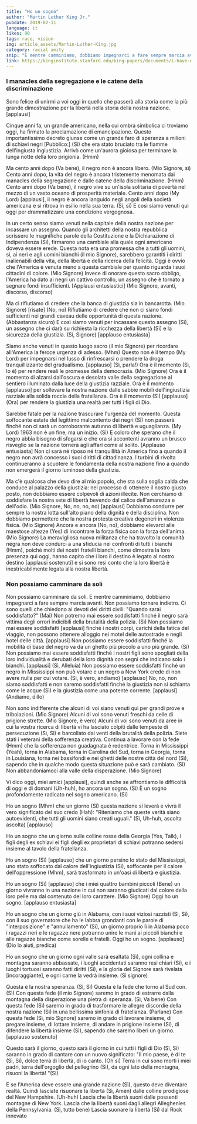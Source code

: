 ```yaml
---
title: "Ho un sogno"
author: "Martin Luther King Jr."
pubdate: 2019-02-11
language: it
likes: 90
tags: race, vision
img: article_assets/Martin-Luther-King.jpg
category: racial amity
snip: "E mentre camminiamo, dobbiamo impegnarci a fare sempre marcia avanti. Non possiamo tornare indietro."
link: https://kinginstitute.stanford.edu/king-papers/documents/i-have-dream-address-delivered-march-washington-jobs-and-freedom
---
```



###  I manacles della segregazione e le catene della discriminazione

Sono felice di unirmi a voi oggi in quello che passerà alla storia come la più grande dimostrazione per la libertà nella storia della nostra nazione. [applausi]

Cinque anni fa, un grande americano, nella cui ombra simbolica ci troviamo oggi, ha firmato la proclamazione di emancipazione. Questo importantissimo decreto giunse come un grande faro di speranza a milioni di schiavi negri [Pubblico:] (Sì) che era stato bruciato tra le fiamme dell'ingiusta ingiustizia. Arrivò come un'aurora gioiosa per terminare la lunga notte della loro prigionia. (Hmm)

Ma cento anni dopo (Va bene), il negro non è ancora libero. (Mio Signore, sì) Cento anni dopo, la vita del negro è ancora tristemente menomata dai manacles della segregazione e dalle catene della discriminazione. (Hmm) Cento anni dopo (Va bene), il negro vive su un'isola solitaria di povertà nel mezzo di un vasto oceano di prosperità materiale. Cento anni dopo (My Lord) [applausi], il negro è ancora languido negli angoli della società americana e si ritrova in esilio nella sua terra. (Sì, sì) E così siamo venuti qui oggi per drammatizzare una condizione vergognosa.

In un certo senso siamo venuti nella capitale della nostra nazione per incassare un assegno. Quando gli architetti della nostra repubblica scrissero le magnifiche parole della Costituzione e la Dichiarazione di Indipendenza (Sì), firmarono una cambiale alla quale ogni americano doveva essere erede. Questa nota era una promessa che a tutti gli uomini, sì, ai neri e agli uomini bianchi (il mio Signore), sarebbero garantiti i diritti inalienabili della vita, della libertà e della ricerca della felicità. Oggi è ovvio che l'America è venuta meno a questa cambiale per quanto riguarda i suoi cittadini di colore. (Mio Signore) Invece di onorare questo sacro obbligo, l'America ha dato ai negri un cattivo controllo, un assegno che è tornato a segnare fondi insufficienti. [Applausi entusiastici] (Mio Signore, avanti, discorso, discorso)

Ma ci rifiutiamo di credere che la banca di giustizia sia in bancarotta. (Mio Signore) [risate] (No, no) Rifiutiamo di credere che non ci siano fondi sufficienti nei grandi caveau delle opportunità di questa nazione. (Abbastanza sicuro) E così siamo venuti per incassare questo assegno (Sì), un assegno che ci darà su richiesta la ricchezza della libertà (Sì) e la sicurezza della giustizia. (Sì, Signore) [applauso entusiasta]

Siamo anche venuti in questo luogo sacro (il mio Signore) per ricordare all'America la feroce urgenza di adesso. (Mhm) Questo non è il tempo (My Lord) per impegnarsi nel lusso di rinfrescarsi o prendere la droga tranquillizzante del gradualismo. [applauso] (Sì, parla!) Ora è il momento (Sì, lo è) per rendere reali le promesse della democrazia. (Mio Signore) Ora è il momento di alzarsi dall'oscura e desolata valle della segregazione al sentiero illuminato dalla luce della giustizia razziale. Ora è il momento [applauso] per sollevare la nostra nazione dalle sabbie mobili dell'ingiustizia razziale alla solida roccia della fratellanza. Ora è il momento (Sì) [applauso] (Ora) per rendere la giustizia una realtà per tutti i figli di Dio.

Sarebbe fatale per la nazione trascurare l'urgenza del momento. Questa soffocante estate del legittimo malcontento dei negri (Sì) non passerà finché non ci sarà un corroborante autunno di libertà e uguaglianza. (My Lord) 1963 non è un fine, ma un inizio. (Sì) E coloro che sperano che il negro abbia bisogno di sfogarsi e che ora si accontenti avranno un brusco risveglio se la nazione tornerà agli affari come al solito. [Applauso entusiasta] Non ci sarà né riposo né tranquillità in America fino a quando il negro non avrà concesso i suoi diritti di cittadinanza. I turbini di rivolta continueranno a scuotere le fondamenta della nostra nazione fino a quando non emergerà il giorno luminoso della giustizia.

Ma c'è qualcosa che devo dire al mio popolo, che sta sulla soglia calda che conduce al palazzo della giustizia: nel processo di ottenere il nostro giusto posto, non dobbiamo essere colpevoli di azioni illecite. Non cerchiamo di soddisfare la nostra sete di libertà bevendo dal calice dell'amarezza e dell'odio. (Mio Signore, No, no, no, no) [applausi] Dobbiamo condurre per sempre la nostra lotta sull'alto piano della dignità e della disciplina. Non dobbiamo permettere che la nostra protesta creativa degeneri in violenza fisica. (Mio Signore) Ancora e ancora (No, no), dobbiamo elevarci alle maestose altezze (Yes) di incontrare la forza fisica con la forza dell'anima. (Mio Signore) La meravigliosa nuova militanza che ha travolto la comunità negra non deve condurci a una sfiducia nei confronti di tutti i bianchi (Hmm), poiché molti dei nostri fratelli bianchi, come dimostra la loro presenza qui oggi, hanno capito che i loro il destino è legato al nostro destino [applausi sostenuti] e si sono resi conto che la loro libertà è inestricabilmente legata alla nostra libertà.

### Non possiamo camminare da soli

Non possiamo camminare da soli. E mentre camminiamo, dobbiamo impegnarci a fare sempre marcia avanti. Non possiamo tornare indietro. Ci sono quelli che chiedono ai devoti dei diritti civili: "Quando sarai soddisfatto?" (Mai) Non potremo mai essere soddisfatti finché il negro sarà vittima degli orrori indicibili della brutalità della polizia. (Sì) Non possiamo mai essere soddisfatti [applausi] finché i nostri corpi, carichi della fatica del viaggio, non possono ottenere alloggio nei motel delle autostrade e negli hotel delle città. [applausi] Non possiamo essere soddisfatti finché la mobilità di base del negro va da un ghetto più piccolo a uno più grande. (Sì) Non possiamo mai essere soddisfatti finché i nostri figli sono spogliati della loro individualità e derubati della loro dignità con segni che indicano solo i bianchi. [applausi] (Sì, Alleluia) Non possiamo essere soddisfatti finché un negro in Mississippi non può votare e un negro a New York crede di non avere nulla per cui votare. (Sì, è vero, andiamo) [applauso] No, no, non siamo soddisfatti e non saremo soddisfatti finché la giustizia non si schianta come le acque (Sì) e la giustizia come una potente corrente. [applausi] (Andiamo, dillo)

Non sono indifferente che alcuni di voi siano venuti qui per grandi prove e tribolazioni. (Mio Signore) Alcuni di voi sono venuti freschi da celle di prigione strette. (Mio Signore, è vero) Alcuni di voi sono venuti da aree in cui la vostra ricerca di libertà vi ha lasciato colpiti dalle tempeste di persecuzione (Sì, Sì) e barcollato dai venti della brutalità della polizia. Siete stati i veterani della sofferenza creativa. Continua a lavorare con la fede (Hmm) che la sofferenza non guadagnata è redentrice. Torna in Mississippi (Yeah), torna in Alabama, torna in Carolina del Sud, torna in Georgia, torna in Louisiana, torna nei bassifondi e nei ghetti delle nostre città del nord (Sì), sapendo che in qualche modo questa situazione può e sarà cambiato. (Sì) Non abbandoniamoci alla valle della disperazione. (Mio Signore)

Vi dico oggi, miei amici [applausi], quindi anche se affrontiamo le difficoltà di oggi e di domani (Uh-huh), ho ancora un sogno. (Sì) È un sogno profondamente radicato nel sogno americano. (Sì)

Ho un sogno (Mhm) che un giorno (Sì) questa nazione si leverà e vivrà il vero significato del suo credo (Hah): "Riteniamo che queste verità siano autoevidenti, che tutti gli uomini siano creati uguali." (Sì, Uh-huh, ascolta ascolta) [applauso]

Ho un sogno che un giorno sulle colline rosse della Georgia (Yes, Talk), i figli degli ex schiavi ei figli degli ex proprietari di schiavi potranno sedersi insieme al tavolo della fratellanza.

Ho un sogno (Sì) [applauso] che un giorno persino lo stato del Mississippi, uno stato soffocato dal calore dell'ingiustizia (Sì), soffocante per il calore dell'oppressione (Mhm), sarà trasformato in un'oasi di libertà e giustizia.

Ho un sogno (Sì) [applauso] che i miei quattro bambini piccoli (Bene) un giorno vivranno in una nazione in cui non saranno giudicati dal colore della loro pelle ma dal contenuto del loro carattere. (Mio Signore) Oggi ho un sogno. [applauso entusiasta]

Ho un sogno che un giorno giù in Alabama, con i suoi viziosi razzisti (Sì, Sì), con il suo governatore che ha le labbra grondanti con le parole di "interposizione" e "annullamento" (Sì), un giorno proprio lì in Alabama poco i ragazzi neri e le ragazze nere potranno unire le mani ai piccoli bianchi e alle ragazze bianche come sorelle e fratelli. Oggi ho un sogno. [applauso] (Dio lo aiuti, predica)

Ho un sogno che un giorno ogni valle sarà esaltata (Sì), ogni collina e montagna saranno abbassate, i luoghi accidentati saranno resi chiari (Sì), e i luoghi tortuosi saranno fatti diritti (Sì), e la gloria del Signore sarà rivelata [incoraggiante], e ogni carne la vedrà insieme. (Sì signore)

Questa è la nostra speranza. (Sì, Sì) Questa è la fede che torno al Sud con. (Sì) Con questa fede (il mio Signore) saremo in grado di estrarre dalla montagna della disperazione una pietra di speranza. (Sì, Va bene) Con questa fede (Sì) saremo in grado di trasformare le allegre discordie della nostra nazione (Sì) in una bellissima sinfonia di fratellanza. (Parlane) Con questa fede (Sì, mio ​​Signore) saremo in grado di lavorare insieme, di pregare insieme, di lottare insieme, di andare in prigione insieme (Sì), di difendere la libertà insieme (Sì), sapendo che saremo liberi un giorno. [applauso sostenuto]

Questo sarà il giorno, questo sarà il giorno in cui tutti i figli di Dio (Sì, Sì) saranno in grado di cantare con un nuovo significato: "Il mio paese, è di te (Sì, Sì), dolce terra di libertà, di io canto. (Oh sì) Terra in cui sono morti i miei padri, terra dell'orgoglio del pellegrino (Sì), da ogni lato della montagna, risuoni la libertà! "(Si)

E se l'America deve essere una grande nazione (Sì), questo deve diventare realtà. Quindi lasciate risuonare la libertà (Sì, Amen) dalle colline prodigiose del New Hampshire. (Uh-huh) Lascia che la libertà suoni dalle possenti montagne di New York. Lascia che la libertà suoni dagli allegri Alleghenies della Pennsylvania. (Sì, tutto bene) Lascia suonare la libertà (Sì) dal Rock innevato

